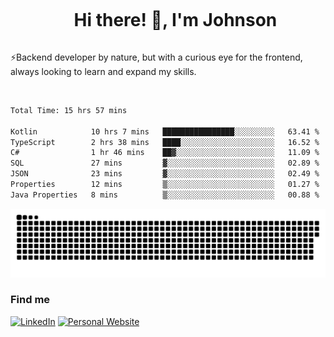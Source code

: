 <div id="user-content-toc">
  <ul align="center">
    <summary><h1 style="display: inline-block">Hi there! 👋, I'm Johnson</h1></summary>
  </ul>
</div>

⚡Backend developer by nature, but with a curious eye for the frontend, always looking to learn and expand my skills.

<br>


<!--START_SECTION:waka-->

```txt
Total Time: 15 hrs 57 mins

Kotlin            10 hrs 7 mins   ████████████████░░░░░░░░░   63.41 %
TypeScript        2 hrs 38 mins   ████░░░░░░░░░░░░░░░░░░░░░   16.52 %
C#                1 hr 46 mins    ██▓░░░░░░░░░░░░░░░░░░░░░░   11.09 %
SQL               27 mins         ▓░░░░░░░░░░░░░░░░░░░░░░░░   02.89 %
JSON              23 mins         ▓░░░░░░░░░░░░░░░░░░░░░░░░   02.49 %
Properties        12 mins         ▒░░░░░░░░░░░░░░░░░░░░░░░░   01.27 %
Java Properties   8 mins          ▒░░░░░░░░░░░░░░░░░░░░░░░░   00.88 %
```

<!--END_SECTION:waka-->

<picture>
  <source  srcset="https://github.com/joshwambere/joshwambere/blob/output/github-contribution-grid-snake-dark.svg?palette=github-dark">
  <source  srcset="https://github.com/joshwambere/joshwambere/blob/output/github-contribution-grid-snake.svg">
  <img alt="github contribution grid snake animation" src="https://github.com/joshwambere/joshwambere/blob/output/github-contribution-grid-snake.svg">
</picture>

### Find me
<a href="https://www.linkedin.com/in/dusabe-johnson" target="_blank"><img src="https://img.shields.io/badge/LinkedIn-%230077B5.svg?&style=flat&logo=linkedin&logoColor=white" alt="LinkedIn"></a>
‎‎ [![Personal Website](https://img.shields.io/badge/visit-Johnsonis.me-blue)](https://johnsonis.me/)
